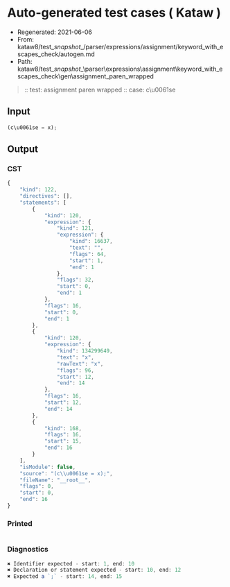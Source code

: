 # Auto-generated test cases ( Kataw )
- Regenerated: 2021-06-06
- From: kataw8/test\__snapshot__/parser/expressions/assignment/keyword_with_escapes_check/autogen.md
- Path: kataw8/test\__snapshot__\parser\expressions\assignment\keyword_with_escapes_check\gen\assignment_paren_wrapped
> :: test: assignment paren wrapped
> :: case: c\u0061se
## Input

`````js
(c\u0061se = x);
`````
## Output

### CST

```javascript
{
    "kind": 122,
    "directives": [],
    "statements": [
        {
            "kind": 120,
            "expression": {
                "kind": 121,
                "expression": {
                    "kind": 16637,
                    "text": "",
                    "flags": 64,
                    "start": 1,
                    "end": 1
                },
                "flags": 32,
                "start": 0,
                "end": 1
            },
            "flags": 16,
            "start": 0,
            "end": 1
        },
        {
            "kind": 120,
            "expression": {
                "kind": 134299649,
                "text": "x",
                "rawText": "x",
                "flags": 96,
                "start": 12,
                "end": 14
            },
            "flags": 16,
            "start": 12,
            "end": 14
        },
        {
            "kind": 168,
            "flags": 16,
            "start": 15,
            "end": 16
        }
    ],
    "isModule": false,
    "source": "(c\\u0061se = x);",
    "fileName": "__root__",
    "flags": 0,
    "start": 0,
    "end": 16
}
```

### Printed

```javascript

```

### Diagnostics

```javascript
✖ Identifier expected - start: 1, end: 10
✖ Declaration or statement expected - start: 10, end: 12
✖ Expected a `;` - start: 14, end: 15

```

